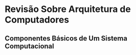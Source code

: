 <!-- _class: lead -->
# Revisão Sobre Arquitetura de Computadores
## Componentes Básicos de Um Sistema Computacional
